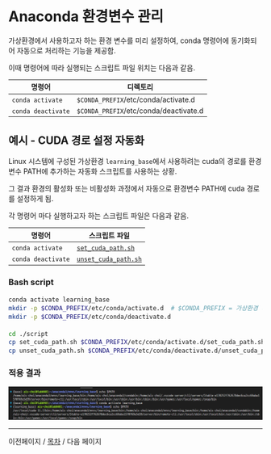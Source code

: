 # Anaconda 환경변수 관리

가상환경에서 사용하고자 하는 환경 변수를 미리 설정하여, conda 명령어에 동기화되어 자동으로 처리하는 기능을 제공함. <br/>

이때 명령어에 따라 실행되는 스크립트 파일 위치는 다음과 같음.<br/>

| 명령어               | 디렉토리                               |
| -------------------- | -------------------------------------- |
| `conda activate`     | `$CONDA_PREFIX`/etc/conda/activate.d   |
| `conda deactivate`   | `$CONDA_PREFIX`/etc/conda/deactivate.d |

## 예시 - CUDA 경로 설정 자동화

Linux 시스템에 구성된 가상환경 `learning_base`에서 사용하려는 cuda의 경로를 환경변수 PATH에 추가하는 자동화 스크립트를 사용하는 상황.<br/>

그 결과 환경의 활성화 또는 비활성화 과정에서 자동으로 환경변수 PATH에 cuda 경로를 설정하게 됨.<br/>

각 명령어 마다 실행하고자 하는 스크립트 파일은 다음과 같음.

| 명령어               | 스크립트 파일                                       |
| -------------------- | --------------------------------------------------- |
| `conda activate`     | [`set_cuda_path.sh`](./../script/set_cuda_path.sh)     |
| `conda deactivate`   | [`unset_cuda_path.sh`](./../script/unset_cuda_path.sh) |


### Bash script

```bash
conda activate learning_base
mkdir -p $CONDA_PREFIX/etc/conda/activate.d  # $CONDA_PREFIX = 가상환경 디렉토리
mkdir -p $CONDA_PREFIX/etc/conda/deactivate.d

cd ./script
cp set_cuda_path.sh $CONDA_PREFIX/etc/conda/activate.d/set_cuda_path.sh
cp unset_cuda_path.sh $CONDA_PREFIX/etc/conda/deactivate.d/unset_cuda_path.sh
```

### 적용 결과
![결과_이미지](./../../img_source/saving_environment_variable_000.png)


------------------------------------------------------------------------------------------------------------
이전페이지 / [목차](./README.md) / 다음 페이지